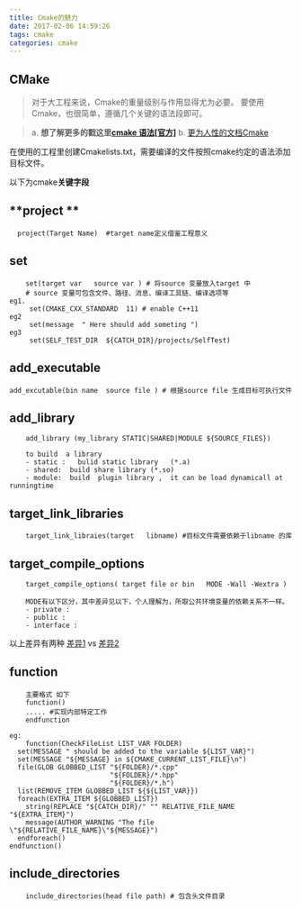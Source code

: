 ```yaml
---
title: Cmake的魅力
date: 2017-02-06 14:59:26
tags: cmake
categories: cmake
---
```


## CMake

> 对于大工程来说，Cmake的重量级别与作用显得尤为必要。
> 要使用Cmake，也很简单，遵循几个关键的语法段即可。

>a. **想了解更多的戳这里[cmake 语法[官方]](https://cmake.org/cmake/help/v3.0/manual/cmake-language.7.html#syntax)**
>b. [更为人性的文档Cmake](https://www.jetbrains.com/help/clion/2016.3/quick-cmake-tutorial.html)  


在使用的工程里创建Cmakelists.txt，需要编译的文件按照cmake约定的语法添加目标文件。

以下为cmake**关键字段**
##  **project **  
  	  project(Target Name)  #target name定义借鉴工程意义

##  **set** 
```
	set(target var   source var ) # 将source 变量放入target 中  
	# source 变量可包含文件、路径、消息、编译工具链、编译选项等
eg1. 
	 set(CMAKE_CXX_STANDARD  11) # enable C++11 
eg2
	 set(message  " Here should add someting ")
eg3 
	 set(SELF_TEST_DIR  ${CATCH_DIR}/projects/SelfTest)	

```
								
## **add_executable**
	add_excutable(bin name  source file ) # 根据source file 生成目标可执行文件
	 
## **add_library**
```
    add_library (my_library STATIC|SHARED|MODULE ${SOURCE_FILES})
    
    to build  a library 
    - static :   bulid static library   (*.a)
    - shared:  build share library (*.so)
    - module:  build  plugin library ,  it can be load dynamicall at runningtime 
```
 
## **target_link_libraries**
```
	target_link_libraies(target   libname) #目标文件需要依赖于libname 的库
```
 
## **target_compile_options**
```
	target_compile_options( target file or bin   MODE -Wall -Wextra )
	
	MODE有以下区分，其中差异见以下，个人理解为，所取公共环境变量的依赖关系不一样。
	- private : 
	- public :
	- interface :    
```
以上差异有两种
[差异1](https://cmake.org/cmake/help/v3.1/prop_tgt/COMPILE_DEFINITIONS.html#prop_tgt:COMPILE_DEFINITIONS)  vs  [差异2](https://cmake.org/cmake/help/v3.1/prop_tgt/INTERFACE_COMPILE_DEFINITIONS.html#prop_tgt:INTERFACE_COMPILE_DEFINITIONS) 

 
##  **function**
```
	主要格式 如下
	function()
	..... #实现内部特定工作
	endfunction 
	
eg:
	function(CheckFileList LIST_VAR FOLDER)
  set(MESSAGE " should be added to the variable ${LIST_VAR}")
  set(MESSAGE "${MESSAGE} in ${CMAKE_CURRENT_LIST_FILE}\n")
  file(GLOB GLOBBED_LIST "${FOLDER}/*.cpp"
                         "${FOLDER}/*.hpp"
                         "${FOLDER}/*.h")
  list(REMOVE_ITEM GLOBBED_LIST ${${LIST_VAR}})
  foreach(EXTRA_ITEM ${GLOBBED_LIST})
    string(REPLACE "${CATCH_DIR}/" "" RELATIVE_FILE_NAME "${EXTRA_ITEM}")
    message(AUTHOR_WARNING "The file \"${RELATIVE_FILE_NAME}\"${MESSAGE}")
  endforeach()
endfunction()	
```
## **include_directories**
```
	include_directories(head file path) # 包含头文件目录 
```
